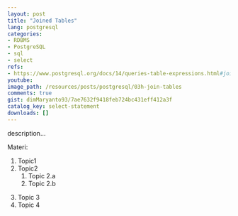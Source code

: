 ```yaml
---
layout: post
title: "Joined Tables"
lang: postgresql
categories:
- RDBMS
- PostgreSQL
- sql
- select
refs: 
- https://www.postgresql.org/docs/14/queries-table-expressions.html#joined-tables
youtube: 
image_path: /resources/posts/postgresql/03h-join-tables
comments: true
gist: dimMaryanto93/7ae7632f9418feb724bc431eff412a3f
catalog_key: select-statement
downloads: []
---
```



description...

Materi: 

1. Topic1
2. Topic2
    1. Topic 2.a
    2. Topic 2.b
<!--more-->
3. Topic 3
4. Topic 4